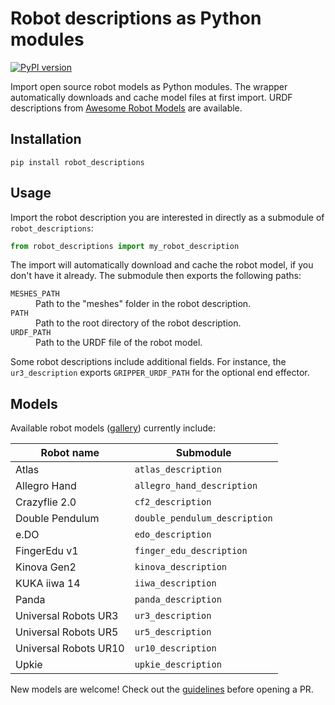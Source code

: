 # Robot descriptions as Python modules

[![PyPI version](https://img.shields.io/pypi/v/robot_descriptions)](https://pypi.org/project/robot_descriptions/)

Import open source robot models as Python modules. The wrapper automatically downloads and cache model files at first import. URDF descriptions from [Awesome Robot Models](https://github.com/stephane-caron/awesome-robot-models) are available.

## Installation

```console
pip install robot_descriptions
```

## Usage

Import the robot description you are interested in directly as a submodule of ``robot_descriptions``:

```python
from robot_descriptions import my_robot_description
```

The import will automatically download and cache the robot model, if you don't have it already. The submodule then exports the following paths:

<dl>
    <dt>
        <code>MESHES_PATH</code>
    </dt>
    <dd>
        Path to the "meshes" folder in the robot description.
    </dd>
    <dt>
        <code>PATH</code>
    </dt>
    <dd>
        Path to the root directory of the robot description.
    </dd>
    <dt>
        <code>URDF_PATH</code>
    </dt>
    <dd>
        Path to the URDF file of the robot model.
    </dd>
</dl>

Some robot descriptions include additional fields. For instance, the ``ur3_description`` exports ``GRIPPER_URDF_PATH`` for the optional end effector.

## Models

Available robot models ([gallery](https://github.com/stephane-caron/awesome-robot-models#gallery)) currently include:

| Robot name            | Submodule                     |
| --------------------- | ----------------------------- |
| Atlas                 | `atlas_description`           |
| Allegro Hand          | `allegro_hand_description`    |
| Crazyflie 2.0         | `cf2_description`             |
| Double Pendulum       | `double_pendulum_description` |
| e.DO                  | `edo_description`             |
| FingerEdu v1          | `finger_edu_description`      |
| Kinova Gen2           | `kinova_description`          |
| KUKA iiwa 14          | `iiwa_description`            |
| Panda                 | `panda_description`           |
| Universal Robots UR3  | `ur3_description`             |
| Universal Robots UR5  | `ur5_description`             |
| Universal Robots UR10 | `ur10_description`            |
| Upkie                 | `upkie_description`           |

New models are welcome! Check out the [guidelines](CONTRIBUTING.md) before opening a PR.
